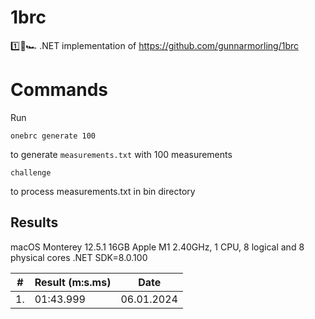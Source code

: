 # 1brc
1️⃣🐝🏎️ .NET implementation of https://github.com/gunnarmorling/1brc

# Commands
Run 

`onebrc generate 100`

to generate `measurements.txt` with 100 measurements

`challenge`

to process measurements.txt in bin directory

## Results
macOS Monterey 12.5.1 16GB
Apple M1 2.40GHz, 1 CPU, 8 logical and 8 physical cores
.NET SDK=8.0.100

| # | Result (m:s.ms) |    Date   |
|---|-----------------|-----------|
| 1.|        01:43.999| 06.01.2024|
